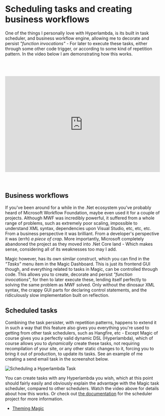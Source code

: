 # Scheduling tasks and creating business workflows

One of the things I personally love with Hyperlambda, is its built in task scheduler,
and business workflow engine, allowing me to decorate and persist _"function invocations"_ -
For later to execute these tasks, either through some other code trigger, or according
to some kind of repetition pattern. In the video below I am demonstrating how this works.

<div style="position:relative; padding-bottom:56.25%; padding-top:30px; height:0; overflow:hidden;margin-top:4rem;margin-bottom:4rem;">
<iframe width="560" height="315" style="position:absolute; top:0; left:0; width:100%; height:100%;" src="https://www.youtube.com/embed/5kRIcGdHehI" frameborder="0" allow="accelerometer; autoplay; encrypted-media; gyroscope; picture-in-picture" allowfullscreen></iframe>
</div>

## Business workflows

If you've been around for a while in the .Net ecosystem you've probably heard of Microsoft Workflow
Foundation, maybe even used it for a couple of projects. Although MWF was incredibly powerful, it
suffered from a whole range of problems, such as extremely poor scaling, impossible to
understand XML syntax, dependencies upon Visual Studio, etc, etc, etc. From a business perspective
it was brilliant. From a developer's perspective it was (errh) _a piece of crap_. More importantly,
Microsoft completely abandoned the project as they moved into .Net Core land - Which makes sense,
considering all of its weaknesses too may I add.

Magic however, has its own similar construct, which you can find in the _"Tasks"_ menu item in
the Magic Dashboard. This is just its frontend GUI though, and everything related to tasks in
Magic, can be controlled through code. This allows you to create, decorate and persist _"function invocations_",
for then to later execute these, lending itself perfectly to solving the same problem as MWF solved.
Only without the dinosaur XML syntax, the crappy GUI parts for declaring control statements,
and the ridiculously slow implementation built on reflection.

## Scheduled tasks

Combining the task persister, with repetition patterns, happens to extend it in such a
way that this feature also gives you everything you're used to getting from other task
schedulers, such as Hangfire, etc - Except Magic of course gives you a perfectly valid
dynamic DSL (Hyperlambda), which of course allows you to _dynamically_ create these tasks,
not requiring recompilation of your site, or any other static changes to it, forcing
you to bring it out of production, to update its tasks. See an example of me creating
a send email task in the screenshot below.

![Scheduling a Hyperlambda Task](https://servergardens.files.wordpress.com/2020/10/task-scheduler.png)

You can create tasks with any Hyperlambda you wish, which at this point should fairly
easily and obviously explain the advantage with the Magic task scheduler, compared to
other schedulers. Watch the video above for details about how this works. Or
check out [the documentation](/documentation/magic.lambda.scheduler/) for the scheduler
project for more information.

* [Theming Magic](/tutorials/theming/)
